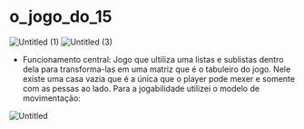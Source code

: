 # o_jogo_do_15

![Untitled (1)](https://user-images.githubusercontent.com/122698842/221586631-b04361c7-36ff-46f2-9880-f60431f0cf9f.png)
![Untitled (3)](https://user-images.githubusercontent.com/122698842/221587041-67be9235-83b1-4f7c-a400-ade7670bbc88.png)

 - Funcionamento central: Jogo que ultiliza uma listas e sublistas dentro dela para transforma-las em uma matriz que é o tabuleiro do jogo. Nele existe uma casa vazia que é a única que o player pode mexer e somente com as pessas ao lado. Para a jogabilidade utilizei o modelo de movimentação:

![Untitled](https://user-images.githubusercontent.com/122698842/221586649-48fb4e1f-2229-49f1-89cc-766b6fede861.png)
